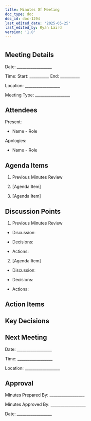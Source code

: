 ```yaml
---
title: Minutes Of Meeting
doc_type: doc
doc_id: doc-1294
last_edited_date: '2025-05-25'
last_edited_by: Ryan Laird
version: '1.0'
---
```


# 

## Meeting Details

Date: __________________

Time: Start: __________ End: __________

Location: __________________

Meeting Type: __________________

## Attendees

Present:

- Name - Role

Apologies:

- Name - Role

## Agenda Items

1. Previous Minutes Review

1. [Agenda Item]

1. [Agenda Item]

## Discussion Points

1. Previous Minutes Review

- Discussion:

- Decisions:

- Actions:

2. [Agenda Item]

- Discussion:

- Decisions:

- Actions:

## Action Items

<!-- Unsupported block type: table -->

## Key Decisions

## Next Meeting

Date: __________________

Time: __________________

Location: __________________

## Approval

Minutes Prepared By: __________________

Minutes Approved By: __________________

Date: __________________
